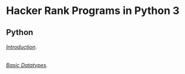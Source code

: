 # Hacker Rank Programs in Python 3

## Python
###### [Introduction](https://github.com/mitalishah25/hackerRank_problems/blob/master/introduction.py).
###### [Basic Datatypes](https://github.com/mitalishah25/hackerRank_problems/blob/master/basic_data_types.py).
